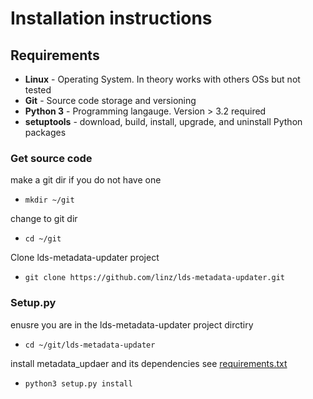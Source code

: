 # Installation instructions

## Requirements

* **Linux** - Operating System. In theory works with others OSs but not tested
* **Git** - Source code storage and versioning
* **Python 3** - Programming langauge. Version > 3.2 required
* **setuptools** - download, build, install, upgrade, and uninstall Python packages

### Get source code
make a git dir if you do not have one

* `mkdir ~/git`

change to git dir

* `cd ~/git`

Clone lds-metadata-updater project

* `git clone https://github.com/linz/lds-metadata-updater.git`

### Setup.py
enusre you are in the lds-metadata-updater project dirctiry

* `cd ~/git/lds-metadata-updater`

install metadata_updaer and its dependencies see [requirements.txt](requirements.txt)

* `python3 setup.py install`